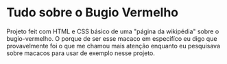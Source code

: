 # Tudo sobre o Bugio Vermelho
Projeto feit com HTML e CSS básico de uma "página da wikipédia" sobre o bugio-vermelho.
O porque de ser esse macaco em especifíco eu digo que provavelmente foi o que me chamou mais atenção enquanto eu pesquisava sobre macacos para usar de exemplo nesse projeto.
